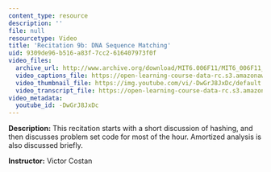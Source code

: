 ```yaml
---
content_type: resource
description: ''
file: null
resourcetype: Video
title: 'Recitation 9b: DNA Sequence Matching'
uid: 9309de96-b516-a83f-7cc2-616407973f0f
video_files:
  archive_url: http://www.archive.org/download/MIT6.006F11/MIT6_006F11_rec09b_300k.mp4
  video_captions_file: https://open-learning-course-data-rc.s3.amazonaws.com/6-006-introduction-to-algorithms-fall-2011/2955a552911b522ca224f8f99b5f3d0b_-DwGrJ8JxDc.vtt
  video_thumbnail_file: https://img.youtube.com/vi/-DwGrJ8JxDc/default.jpg
  video_transcript_file: https://open-learning-course-data-rc.s3.amazonaws.com/6-006-introduction-to-algorithms-fall-2011/cae8e93e54b503ae208543262473d209_-DwGrJ8JxDc.pdf
video_metadata:
  youtube_id: -DwGrJ8JxDc
---
```


**Description:** This recitation starts with a short discussion of hashing, and then discusses problem set code for most of the hour. Amortized analysis is also discussed briefly.

**Instructor:** Victor Costan